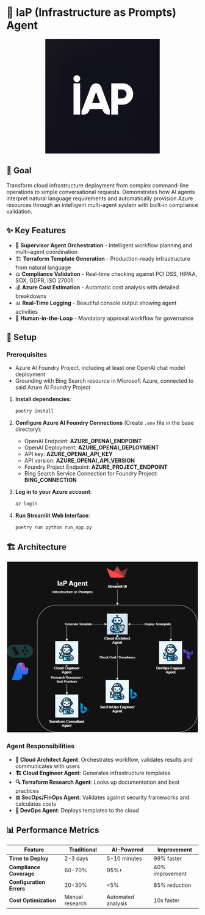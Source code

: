 # 🤖 IaP (Infrastructure as Prompts) Agent

<p align="center">
    <img src="assets/logo.png" alt="logo" width="300"/>
</p>

## 🎯 Goal

Transform cloud infrastructure deployment from complex command-line operations to simple conversational requests. Demonstrates how AI agents interpret natural language requirements and automatically provision Azure resources through an intelligent multi-agent system with built-in compliance validation.

## ✨ Key Features

- 🎯 **Supervisor Agent Orchestration** - Intelligent workflow planning and multi-agent coordination
- 🏗️ **Terraform Template Generation** - Production-ready infrastructure from natural language
- ⚖️ **Compliance Validation** - Real-time checking against PCI DSS, HIPAA, SOX, GDPR, ISO 27001
- 💰 **Azure Cost Estimation** - Automatic cost analysis with detailed breakdowns
- 📊 **Real-Time Logging** - Beautiful console output showing agent activities
- 👥 **Human-in-the-Loop** - Mandatory approval workflow for governance

## 🔧 Setup

### Prerequisites
- Azure AI Foundry Project, including at least one OpenAI chat model deployment
- Grounding with Bing Search resource in Microsoft Azure, connected to said Azure AI Foundry Project

1. **Install dependencies**:
   ```bash
   poetry install
   ```

2. **Configure Azure AI Foundry Connections** (Create `.env` file in the base directory):
   - OpenAI Endpoint: **AZURE_OPENAI_ENDPOINT**
   - OpenAI Deployment: **AZURE_OPENAI_DEPLOYMENT**
   - API key: **AZURE_OPENAI_API_KEY**
   - API version: **AZURE_OPENAI_API_VERSION**
   - Foundry Project Endpoint: **AZURE_PROJECT_ENDPOINT**
   - Bing Search Service Connection for Foundry Project: **BING_CONNECTION**

3. **Log in to your Azure account**:
   ```bash
   az login
   ```

3. **Run Streamlit Web Interface**:
   ```bash
   poetry run python run_app.py
   ```

## 🏗️ Architecture

<p align="center">
    <img src="assets/iap.png" alt="iap" width="500"/>
</p>

### Agent Responsibilities
- **🎯 Cloud Architect Agent**: Orchestrates workflow, validates results and communicates with users
- **🏗️ Cloud Engineer Agent**: Generates infrastructure templates
- **🔍 Terraform Research Agent**: Looks up documentation and best practices
- **⚖️ SecOps/FinOps Agent**: Validates against security frameworks and calculates costs
- **🚀 DevOps Agent**: Deploys templates to the cloud

## 📊 Performance Metrics

| Feature | Traditional | AI-Powered | Improvement |
|---------|-------------|------------|-------------|
| **Time to Deploy** | 2-3 days | 5-10 minutes | 99% faster |
| **Compliance Coverage** | 60-70% | 95%+ | 40% improvement |
| **Configuration Errors** | 20-30% | <5% | 85% reduction |
| **Cost Optimization** | Manual research | Automated analysis | 10x faster |
